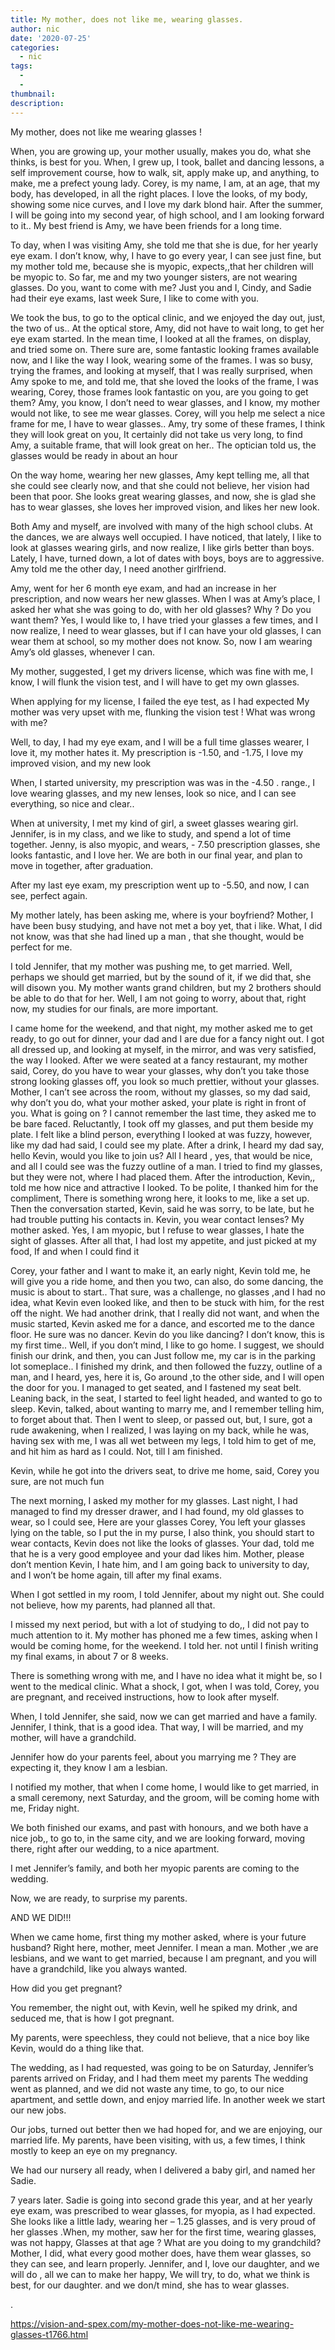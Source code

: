 ```yaml
---
title: My mother, does not like me, wearing glasses.
author: nic
date: '2020-07-25'
categories:
  - nic
tags:
  - 
  - 
thumbnail: 
description: 
---
```


My mother, does not like me wearing glasses !






When, you are growing up, your mother usually, makes you do, what she thinks, is best for you.
When, I grew up, I took, ballet and dancing lessons, a self improvement course, how to walk, sit, apply make up, and anything, to make, me a prefect young lady.
Corey, is my name, I am, at an age, that my body, has developed, in all the right places.
I love the looks, of my body, showing some nice curves, and I love my dark blond hair. 
After the summer, I will be going into my second year, of high school, and I am looking forward to it..
My best friend is Amy, we have been friends for a long time.


To day, when I was visiting Amy, she told me that she is due, for her yearly eye exam.
I don’t know, why, I have to go every year, I can see just fine, but my mother told me, because she is myopic, expects,,that her children will be myopic to. 
So far, me and my two younger sisters, are not wearing glasses.
Do you, want to come with me? Just you and I, Cindy, and Sadie had their eye exams, last week
Sure, I like to come with you.


We took the bus, to go to the optical clinic, and we enjoyed the day out, just, the two of us..
At the optical store, Amy, did not have to wait long, to get her eye exam started.
In the mean time, I looked at all the frames, on display, and tried some on.
There sure are, some fantastic looking frames available now, and I like the way I look, wearing some of the frames.
I was so busy, trying the frames, and looking at myself, that I was really surprised, when Amy spoke to me, and told me, that she loved the looks of the frame, I was wearing, 
Corey, those frames look fantastic on you, are you going to get them?
Amy, you know, I don’t need to wear glasses, and I know, my mother would not like, to see me wear glasses.
Corey, will you help me select a nice frame for me, I have to wear glasses..
Amy, try some of these frames, I think they will look great on you, 
It certainly did not take us very long, to find Amy, a suitable frame, that will look great on her..
The optician told us, the glasses would be ready in about an hour


On the way home, wearing her new glasses, Amy kept telling me, all that she could see clearly now, and that she could not believe, her vision had been that poor.
She looks great wearing glasses, and now, she is glad she has to wear glasses, she loves her improved vision, and likes her new look.


Both Amy and myself, are involved with many of the high school clubs.
At the dances, we are always well occupied.
I have noticed, that lately, I like to look at glasses wearing girls, and now realize, 
I like girls better than boys.
Lately, I have, turned down, a lot of dates with boys, boys are to aggressive. 
Amy told me the other day, I need another girlfriend.


Amy, went for her 6 month eye exam, and had an increase in her prescription, and now wears her new glasses.
When I was at Amy’s place, I asked her what she was going to do, with her old glasses?
Why ? Do you want them?
Yes, I would like to, I have tried your glasses a few times, and I now realize, I need to wear glasses, but if I can have your old glasses, I can wear them at school, so my mother does not know.
So, now I am wearing Amy’s old glasses, whenever I can.


My mother, suggested, I get my drivers license, which was fine with me, I know, I will flunk the vision test, and I will have to get my own glasses.


When applying for my license, I failed the eye test, as I had expected
My mother was very upset with me, flunking the vision test !
What was wrong with me?


Well, to day, I had my eye exam, and I will be a full time glasses wearer, I love it, my mother hates it.
My prescription is -1.50, and -1.75, I love my improved vision, and my new look


When, I started university, my prescription was was in the -4.50 . range.,
I love wearing glasses, and my new lenses, look so nice, and I can see everything, so nice and clear..


When at university, I met my kind of girl, a sweet glasses wearing girl.
Jennifer, is in my class, and we like to study, and spend a lot of time together.
Jenny, is also myopic, and wears, - 7.50 prescription glasses, she looks fantastic, and I love her.
We are both in our final year, and plan to move in together, after graduation.


After my last eye exam, my prescription went up to -5.50, and now, I can see, perfect again.


My mother lately, has been asking me, where is your boyfriend?
Mother, I have been busy studying, and have not met a boy yet, that i like. 
What, I did not know, was that she had lined up a man , that she thought, would be perfect for me.


I told Jennifer, that my mother was pushing me, to get married.
Well, perhaps we should get married, but by the sound of it, if we did that, she will disown you.
My mother wants grand children, but my 2 brothers should be able to do that for her.
Well, I am not going to worry, about that, right now, my studies for our finals, are more important.


I came home for the weekend, and that night, my mother asked me to get ready, to go out for dinner, your dad and I are due for a fancy night out.
I got all dressed up, and looking at myself, in the mirror, and was very satisfied, the way I looked.
After we were seated at a fancy restaurant, my mother said, Corey, do you have to wear your glasses, why don’t you take those strong looking glasses off, you look so much prettier, without your glasses.
Mother, I can’t see across the room, without my glasses, so my dad said, why don’t you do, what your mother asked, your plate is right in front of you.
What is going on ?
I cannot remember the last time, they asked me to be bare faced.
Reluctantly, I took off my glasses, and put them beside my plate.
I felt like a blind person, everything I looked at was fuzzy, however, like my dad had said, I could see my plate.
After a drink, I heard my dad say, hello Kevin, would you like to join us?
All I heard , yes, that would be nice, and all I could see was the fuzzy outline of a man.
I tried to find my glasses, but they were not, where I had placed them.
After the introduction, Kevin,, told me how nice and attractive I looked.
To be polite, I thanked him for the compliment, 
There is something wrong here, it looks to me, like a set up.
Then the conversation started, Kevin, said he was sorry, to be late, but he had trouble putting his contacts in.
Kevin, you wear contact lenses? My mother asked.
Yes, I am myopic, but I refuse to wear glasses, I hate the sight of glasses.
After all that, I had lost my appetite, and just picked at my food, If and when I could find it


Corey, your father and I want to make it, an early night, 
Kevin told me, he will give you a ride home, and then you two, can also, do some dancing, the music is about to start..
That sure, was a challenge, no glasses ,and I had no idea, what Kevin even looked like, and then to be stuck with him, for the rest off the night.
We had another drink, that I really did not want, and when the music started, Kevin asked me for a dance, and escorted me to the dance floor.
He sure was no dancer.
Kevin do you like dancing? I don’t know, this is my first time..
Well, if you don’t mind, I like to go home.
I suggest, we should finish our drink, and then, you can Just follow me, my car is in the parking lot someplace..
I finished my drink, and then followed the fuzzy, outline of a man, and I heard, yes, here it is, 
Go around ,to the other side, and I will open the door for you.
I managed to get seated, and I fastened my seat belt.
Leaning back, in the seat, I started to feel light headed, and wanted to go to sleep.
Kevin, talked, about wanting to marry me, and I remember telling him, to forget about that.
Then I went to sleep, or passed out, but, I sure, got a rude awakening, when I realized, I was laying on my back, while he was, having sex with me, 
I was all wet between my legs,
I told him to get of me, and hit him as hard as I could.
Not, till I am finished.


Kevin, while he got into the drivers seat, to drive me home, said, Corey you sure, are not much fun


The next morning, I asked my mother for my glasses. 
Last night, I had managed to find my dresser drawer, and I had found, my old glasses to wear, so I could see, 
Here are your glasses Corey, 
You left your glasses lying on the table, so I put the in my purse, I also think, you should start to wear contacts, Kevin does not like the looks of glasses.
Your dad, told me that he is a very good employee and your dad likes him.
Mother, please don’t mention Kevin, I hate him, and I am going back to university to day, and I won’t be home again, till after my final exams.


When I got settled in my room, I told Jennifer, about my night out.
She could not believe, how my parents, had planned all that.


I missed my next period, but with a lot of studying to do,, I did not pay to much attention to it.
My mother has phoned me a few times, asking when I would be coming home, for the weekend.
I told her. not until I finish writing my final exams, in about 7 or 8 weeks.


There is something wrong with me, and I have no idea what it might be, so I went to the medical clinic.
What a shock, I got, when I was told, Corey, you are pregnant, and received 
instructions, how to look after myself.


When, I told Jennifer, she said, now we can get married and have a family.
Jennifer, I think, that is a good idea.
That way, I will be married, and my mother, will have a grandchild. 


Jennifer how do your parents feel, about you marrying me ?
They are expecting it, they know I am a lesbian.


I notified my mother, that when I come home, I would like to get married, in a small ceremony, next Saturday, and the groom, will be coming home with me, Friday night.


We both finished our exams, and past with honours, and we both have a nice job,, to go to, in the same city, and we are looking forward, moving there, right after our wedding, to a nice apartment.


I met Jennifer’s family, and both her myopic parents are coming to the wedding.


Now, we are ready, to surprise my parents.


AND WE DID!!!


When we came home, first thing my mother asked, where is your future husband?
Right here, mother, meet Jennifer.
I mean a man.
Mother ,we are lesbians, and we want to get married, because I am pregnant, and you will have a grandchild, like you always wanted.


How did you get pregnant?


You remember, the night out, with Kevin, well he spiked my drink, and seduced me, that is how I got pregnant.


My parents, were speechless, they could not believe, that a nice boy like Kevin, would do a thing like that.


The wedding, as I had requested, was going to be on Saturday, Jennifer’s parents arrived on Friday, and I had them meet my parents
The wedding went as planned, and we did not waste any time, to go, to our nice apartment, and settle down, and enjoy married life.
In another week we start our new jobs.


Our jobs, turned out better then we had hoped for, and we are enjoying, our 
married life.
My parents, have been visiting, with us, a few times, I think mostly to keep an eye on my pregnancy.




We had our nursery all ready, when I delivered a baby girl, and named her Sadie.


7 years later.
Sadie is going into second grade this year, and at her yearly eye exam, was prescribed to wear glasses, for myopia, as I had expected.
She looks like a little lady, wearing her – 1.25 glasses, and is very proud of her glasses
.When, my mother, saw her for the first time, wearing glasses, was not happy, 
Glasses at that age ? 
What are you doing to my grandchild?
Mother, I did, what every good mother does, have them wear glasses, so they can 
see, and learn properly.
Jennifer, and I, love our daughter, and we will do , all we can to make her happy, 
We will try, to do, what we think is best, for our daughter. and we don/t mind, she has to wear glasses.





















.

https://vision-and-spex.com/my-mother-does-not-like-me-wearing-glasses-t1766.html
